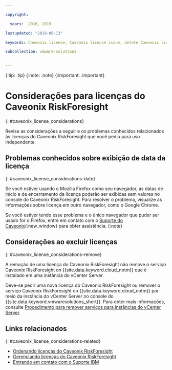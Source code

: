 ```yaml
---

copyright:

  years:  2016, 2019

lastupdated: "2019-06-13"

keywords: Caveonix license, Caveonix license issue, delete Caveonix license

subcollection: vmware-solutions


---
```


{:tip: .tip}
{:note: .note}
{:important: .important}

# Considerações para licenças do Caveonix RiskForesight
{: #caveonix_license_considerations}

Revise as considerações a seguir e os problemas conhecidos relacionados às licenças do Caveonix RiskForesight que você pediu para uso independente.

## Problemas conhecidos sobre exibição de data da licença
{: #caveonix_license_considerations-date}

Se você estiver usando o Mozilla Firefox como seu navegador, as datas de início e de encerramento da licença poderão ser exibidas sem valores no console do Caveonix RiskForesight. Para resolver o problema, visualize as informações sobre licença em outro navegador, como o Google Chrome.

Se você estiver tendo esse problema e o único navegador que puder ser usado for o Firefox, entre em contato com o [Suporte do Caveonix](https://www.caveonix.com/support/){:new_window} para obter assistência.
{:note}

## Considerações ao excluir licenças
{: #caveonix_license_considerations-remove}

A remoção de uma licença do Caveonix RiskForesight não remove o serviço Caveonix RiskForesight on {{site.data.keyword.cloud_notm}} que é instalado em uma instância do vCenter Server.

Deve-se pedir uma nova licença do Caveonix RiskForesight ou remover o serviço Caveonix RiskForesight on {{site.data.keyword.cloud_notm}} por meio da instância do vCenter Server no console do {{site.data.keyword.vmwaresolutions_short}}. Para obter mais informações, consulte [Procedimento para remover serviços para instâncias do vCenter Server](/docs/services/vmwaresolutions/services?topic=vmware-solutions-vc_addingremovingservices#vc_addingremovingservices-removing-procedure).

## Links relacionados
{: #caveonix_license_considerations-related}

* [ Ordenando licenças do Caveonix RiskForesight ](/docs/services/vmwaresolutions/services?topic=vmware-solutions-caveonix_license_ordering)
* [ Gerenciando licenças do Caveonix RiskForesight ](/docs/services/vmwaresolutions/services?topic=vmware-solutions-caveonix_license_managing)
* [Entrando em contato com o Suporte IBM](/docs/services/vmwaresolutions/vmonic?topic=vmware-solutions-trbl_support)
